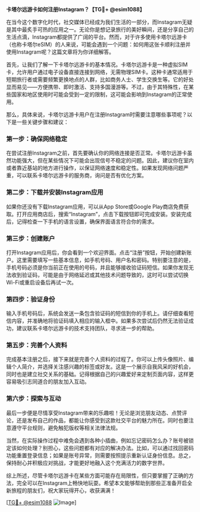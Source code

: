 **卡塔尔远游卡如何注册Instagram？【TG💪+ @esim1088】**

在当今这个数字化时代，社交媒体已经成为我们生活的一部分，而Instagram无疑是其中最炙手可热的应用之一。无论你是想记录旅行的美好瞬间，还是分享自己的生活点滴，Instagram都提供了广阔的平台。然而，对于许多使用卡塔尔远游卡（也称卡塔尔eSIM）的人来说，可能会遇到一个问题：如何用这张卡顺利注册并使用Instagram呢？这篇文章将为你详细解答。

首先，让我们了解一下卡塔尔远游卡的基本情况。卡塔尔远游卡是一种虚拟SIM卡，允许用户通过电子设备直接连接到网络，无需物理SIM卡。这种卡通常适用于短期旅行者或需要频繁更换地点的人群，比如商务人士、学生交换生等。它的好处显而易见——方便携带、即时激活、支持多国漫游等。不过，由于其特殊性，在某些国家和地区使用时可能会受到一定的限制，这可能会影响到Instagram的正常使用。

那么，具体来说，卡塔尔远游卡用户在注册Instagram时需要注意哪些事项呢？以下是一些关键步骤和建议：

### **第一步：确保网络稳定**
在尝试注册Instagram之前，首先要确认你的网络连接是否正常。卡塔尔远游卡虽然功能强大，但在某些情况下可能会出现信号不稳定的问题。因此，建议你在室内或者靠近基站的地方进行操作，以保证网络速度和稳定性。如果发现网络问题严重，可以联系卡塔尔远游卡的服务商，询问是否有优化方案。

### **第二步：下载并安装Instagram应用**
如果你还没有下载Instagram应用，可以从App Store或Google Play商店免费获取。打开应用商店后，搜索“Instagram”，点击下载按钮即可完成安装。安装完成后，记得检查一下手机的语言设置，确保界面语言符合你的需求。

### **第三步：创建账户**
打开Instagram应用后，你会看到一个欢迎界面。点击“注册”按钮，开始创建新账户。这里需要填写一些基本信息，如手机号码、用户名和密码。特别要注意的是，手机号码必须是你当前正在使用的号码，并且能够接收验证码短信。如果你发现无法收到验证码，可能是由于网络延迟或其他技术问题导致的，这时可以尝试切换Wi-Fi或重启设备后再试一次。

### **第四步：验证身份**
输入手机号码后，系统会发送一条包含验证码的短信到你的手机上。请仔细查看短信内容，并准确地将验证码填入相应的输入框中。如果多次尝试后仍然无法验证成功，建议联系卡塔尔远游卡的技术支持团队，寻求进一步的帮助。

### **第五步：完善个人资料**
完成基本注册之后，接下来就是完善个人资料的过程了。你可以上传头像照片、编辑个人简介，并选择关注感兴趣的标签或好友。这是一个展示自我风采的好机会，同时也是建立社交关系的基础。记得根据自己的兴趣爱好来定制页面内容，这样更容易吸引志同道合的朋友加入互动。

### **第六步：探索与互动**
最后一步便是尽情享受Instagram带来的乐趣啦！无论是浏览朋友动态、点赞评论，还是发布自己的作品，都能让你感受到这款社交平台的魅力所在。同时也要注意遵守平台规则，避免触犯版权等相关法律法规。

当然，在实际操作过程中难免会遇到各种小插曲，例如忘记密码怎么办？账号被锁定该如何处理？别担心，这些问题都有对应的解决办法。比如，可以通过找回密码功能重置登录信息；如果是账号异常，则需要按照提示重新认证身份信息。总之，保持耐心并积极应对挑战，才能更好地融入这个充满活力的数字世界。

综上所述，尽管卡塔尔远游卡在某些方面可能存在局限性，但只要掌握了正确的方法，完全可以在Instagram上畅快地玩耍。希望本文能够帮助到那些正准备开启全新旅程的朋友们，祝大家玩得开心，收获满满！

[[TG💪+ @esim1088](https://t.me/s/esim1088) ![Image](https://i.postimg.cc/4NQfJmqS/Snipaste-2025-05-13-00-14-12.png)]
